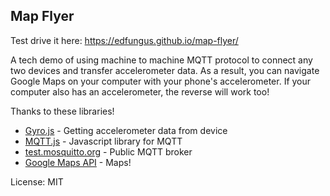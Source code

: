 
## Map Flyer

Test drive it here: <https://edfungus.github.io/map-flyer/>

A tech demo of using machine to machine MQTT protocol to connect any two devices and transfer accelerometer data. As a result, you can navigate Google Maps on your computer with your phone's accelerometer. If your computer also has an accelerometer, the reverse will work too!

Thanks to these libraries!

* [Gyro.js](http://www.tomg.co/gyrojs) - Getting accelerometer data from device
* [MQTT.js](https://github.com/mqttjs) - Javascript library for MQTT
* [test.mosquitto.org](test.mosquitto.org) - Public MQTT broker
* [Google Maps API](https://developers.google.com/maps/?hl=en) - Maps!

License: MIT
